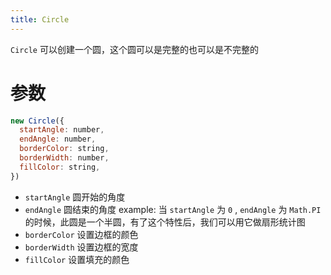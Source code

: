 ```yaml
---
title: Circle
---
```


`Circle` 可以创建一个圆，这个圆可以是完整的也可以是不完整的

# 参数

```javascript
new Circle({
  startAngle: number,
  endAngle: number,
  borderColor: string,
  borderWidth: number,
  fillColor: string,
})
```

- `startAngle` 圆开始的角度
- `endAngle` 圆结束的角度
  example: 当 `startAngle` 为 `0` , `endAngle` 为 `Math.PI` 的时候，此圆是一个半圆，有了这个特性后，我们可以用它做扇形统计图
- `borderColor` 设置边框的颜色
- `borderWidth` 设置边框的宽度
- `fillColor` 设置填充的颜色
